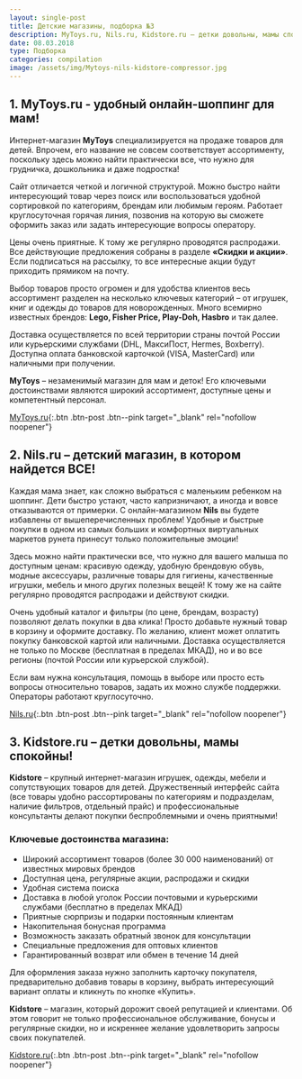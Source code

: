 ```yaml
---
layout: single-post
title: Детские магазины, подборка №3
description: MyToys.ru, Nils.ru, Kidstore.ru – детки довольны, мамы спокойны!
date: 08.03.2018
type: Подборка
categories: compilation
image: /assets/img/Mytoys-nils-kidstore-compressor.jpg
---
```


<div class="post-block">

## 1. MyToys.ru - удобный онлайн-шоппинг для мам!

Интернет-магазин **MyToys** специализируется на продаже товаров для детей. Впрочем, его название не совсем соответствует ассортименту, поскольку здесь можно найти практически все, что нужно для грудничка, дошкольника и даже подростка!

Сайт отличается четкой и логичной структурой. Можно быстро найти интересующий товар через поиск или воспользоваться удобной сортировкой по категориям, брендам или любимым героям. Работает круглосуточная горячая линия, позвонив на которую вы сможете оформить заказ или задать интересующие вопросы оператору.

Цены очень приятные. К тому же регулярно проводятся распродажи. Все действующие предложения собраны в разделе **«Скидки и акции»**. Если подписаться на рассылку, то все интересные акции будут приходить прямиком на почту.

Выбор товаров просто огромен и для удобства клиентов весь ассортимент разделен на несколько ключевых категорий – от игрушек, книг и одежды до товаров для новорожденных. Много всемирно известных брендов: **Lego, Fisher Price, Play-Doh, Hasbro** и так далее.

Доставка осуществляется по всей территории страны почтой России или курьерскими службами (DHL, МаксиПост, Hermes, Boxberry). Доступна оплата банковской карточкой (VISA, MasterCard) или наличными при получении.

**MyToys** – незаменимый магазин для мам и деток! Его ключевыми достоинствами являются широкий ассортимент, доступные цены и компетентный персонал.

[MyToys.ru](http://www.mytoys.ru/){:.btn .btn-post .btn--pink target="_blank" rel="nofollow noopener"}


</div><!-- /.post-block -->

<div class="post-block">

## 2. Nils.ru – детский магазин, в котором найдется ВСЕ!

Каждая мама знает, как сложно выбраться с маленьким ребенком на шоппинг. Дети быстро устают, часто капризничают, а иногда и вовсе отказываются от примерки. С онлайн-магазином **Nils** вы будете избавлены от вышеперечисленных проблем! Удобные и быстрые покупки в одном из самых больших и комфортных виртуальных маркетов рунета принесут только положительные эмоции!

Здесь можно найти практически все, что нужно для вашего малыша по доступным ценам: красивую одежду, удобную брендовую обувь, модные аксессуары, различные товары для гигиены, качественные игрушки, мебель и много других полезных вещей! К тому же на сайте регулярно проводятся распродажи и действуют скидки.

Очень удобный каталог и фильтры (по цене, брендам, возрасту) позволяют делать покупки в два клика!  Просто добавьте нужный товар в корзину и оформите доставку. По желанию, клиент может оплатить покупку банковской картой или наличными. Доставка осуществляется не только по Москве (бесплатная в пределах МКАД), но и во все регионы (почтой России или курьерской службой).

Если вам нужна консультация, помощь в выборе или просто есть вопросы относительно товаров, задать их можно службе поддержки. Операторы работают круглосуточно.

[Nils.ru](https://www.nils.ru/){:.btn .btn-post .btn--pink target="_blank" rel="nofollow noopener"}

</div><!-- /.post-block -->

<div class="post-block">

## 3. Kidstore.ru – детки довольны, мамы спокойны!

**Kidstore** – крупный интернет-магазин игрушек, одежды, мебели и сопутствующих товаров для детей. Дружественный интерфейс сайта (все товары удобно рассортированы по категориям и подразделам, наличие фильтров, отдельный прайс) и профессиональные консультанты делают покупки беспроблемными и очень приятными!

### Ключевые достоинства магазина:

- Широкий ассортимент товаров (более 30 000 наименований) от известных мировых брендов
- Доступная цена, регулярные акции, распродажи и скидки
- Удобная система поиска
- Доставка в любой уголок России почтовыми и курьерскими службами (бесплатно в пределах МКАД)
- Приятные сюрпризы и подарки постоянным клиентам
- Накопительная бонусная программа
- Возможность заказать обратный звонок для консультации
- Специальные предложения для оптовых клиентов
- Гарантированный возврат или обмен в течение 14 дней

Для оформления заказа нужно заполнить карточку покупателя, предварительно добавив товары в корзину, выбрать интересующий вариант оплаты и кликнуть по кнопке «Купить».

**Kidstore** – магазин, который дорожит своей репутацией и клиентами. Об этом говорит не только профессиональное обслуживание, бонусы и регулярные скидки, но и искреннее желание удовлетворить запросы своих покупателей. 

[Kidstore.ru](https://kidstore.ru/){:.btn .btn-post .btn--pink target="_blank" rel="nofollow noopener"}

</div><!-- /.post-block -->
